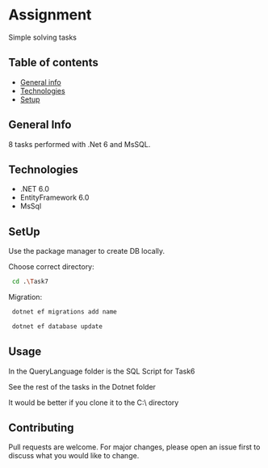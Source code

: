 # Assignment

Simple solving tasks 


## Table of contents
* [General info](#general-info)
* [Technologies](#technologies)
* [Setup](#setup)

## General Info

8 tasks performed with .Net 6 and MsSQL. 


## Technologies

* .NET 6.0
* EntityFramework 6.0
* MsSql


## SetUp

Use the package manager to create DB locally.

Choose correct directory:
```bash
 cd .\Task7
```

Migration:
```bash
 dotnet ef migrations add name
```

```bash
 dotnet ef database update
```



## Usage
In the QueryLanguage folder is the SQL Script for Task6

See the rest of the tasks in the Dotnet folder 

It would be better if you clone it to the C:\ directory

## Contributing
Pull requests are welcome. For major changes, please open an issue first to discuss what you would like to change.
